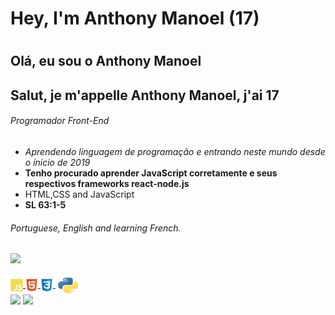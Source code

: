 # Hey, I'm Anthony Manoel (17) <h1>
## Olá, eu sou o Anthony Manoel <h4>
  ## Salut, je m'appelle Anthony Manoel, j'ai 17
  ###### Programador Front-End
- _Aprendendo linguagem de programação e entrando neste mundo desde o ínicio de 2019_
- __Tenho procurado aprender JavaScript corretamente e seus respectivos frameworks react-node.js__
- HTML,CSS and JavaScript
- __SL 63:1-5__
###### Portuguese, English and learning French. <h6>
<div>
  <a href="https://github.com/anthonymanoel">
  <img height="200em" src="https://github-readme-stats.vercel.app/api/top-langs/?username=anthonymanoel&layout=compact&langs_count=7&theme=dark"/>
</div>
  <div style="display: inline_block"><br>
  <img align="center" alt="anthony-Js" height="20" width="20" src="https://raw.githubusercontent.com/devicons/devicon/master/icons/javascript/javascript-plain.svg">
  <img align="center" alt="anthony-HTML" height="20" width="20" src="https://raw.githubusercontent.com/devicons/devicon/master/icons/html5/html5-original.svg">
  <img align="center" alt="anthony-CSS" height="20" width="20" src="https://raw.githubusercontent.com/devicons/devicon/master/icons/css3/css3-original.svg">
  <img align="center" alt="anthony-Python" height="30" width="40" src="https://raw.githubusercontent.com/devicons/devicon/master/icons/python/python-original.svg"> 
</div>
<div> 
  <a href="https://www.instagram.com/_anthonymanoel__/" target="_blank"><img src="https://img.shields.io/badge/-Instagram-%23E4405F?style=for-the-badge&logo=instagram&logoColor=white" target="_blank"></a>
  <a href = "mailto:anthonymanoel12@gmail.com"><img src="https://img.shields.io/badge/-Gmail-%23333?style=for-the-badge&logo=gmail&logoColor=white" target="_blank"></a>
  </div>
